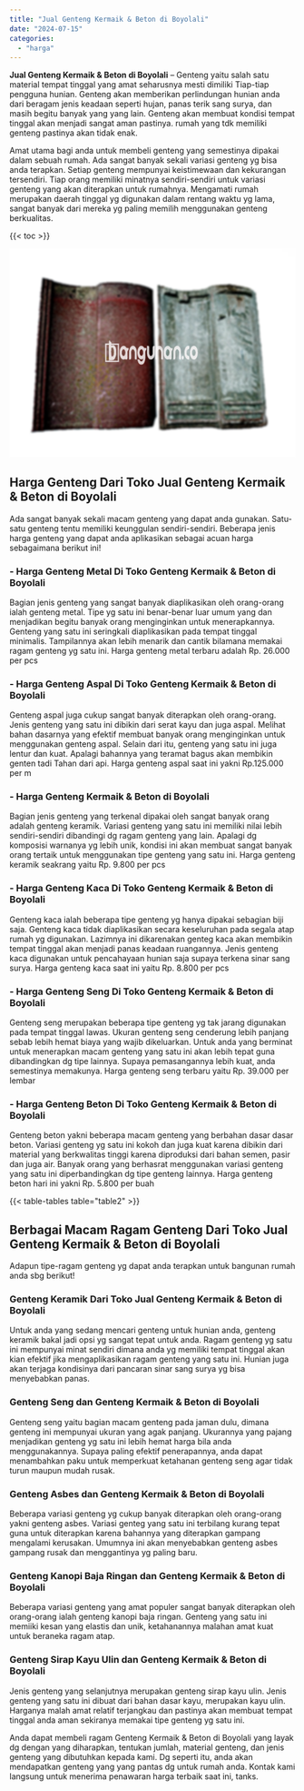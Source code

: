 ```yaml
---
title: "Jual Genteng Kermaik & Beton di Boyolali"
date: "2024-07-15"
categories: 
  - "harga"
---
```


**Jual Genteng Kermaik & Beton di Boyolali** – Genteng yaitu salah satu material tempat tinggal yang amat seharusnya mesti dimiliki Tiap-tiap pengguna hunian. Genteng akan memberikan perlindungan hunian anda dari beragam jenis keadaan seperti hujan, panas terik sang surya, dan masih begitu banyak yang yang lain. Genteng akan membuat kondisi tempat tinggal akan menjadi sangat aman pastinya. rumah yang tdk memiliki genteng pastinya akan tidak enak.

Amat utama bagi anda untuk membeli genteng yang semestinya dipakai dalam sebuah rumah. Ada sangat banyak sekali variasi genteng yg bisa anda terapkan. Setiap genteng mempunyai keistimewaan dan kekurangan tersendiri. Tiap orang memiliki minatnya sendiri-sendiri untuk variasi genteng yang akan diterapkan untuk rumahnya. Mengamati rumah merupakan daerah tinggal yg digunakan dalam rentang waktu yg lama, sangat banyak dari mereka yg paling memilih menggunakan genteng berkualitas.

{{< toc >}}

![Jual Genteng Kermaik & Beton di Boyolali](/images/genteng-minimalis-murah18.png)

## Harga Genteng Dari Toko Jual Genteng Kermaik & Beton di Boyolali

Ada sangat banyak sekali macam genteng yang dapat anda gunakan. Satu-satu genteng tentu memiliki keunggulan sendiri-sendiri. Beberapa jenis harga genteng yang dapat anda aplikasikan sebagai acuan harga sebagaimana berikut ini!

### \- Harga Genteng Metal Di Toko Genteng Kermaik & Beton di Boyolali

Bagian jenis genteng yang sangat banyak diaplikasikan oleh orang-orang ialah genteng metal. Tipe yg satu ini benar-benar luar umum yang dan menjadikan begitu banyak orang menginginkan untuk menerapkannya. Genteng yang satu ini seringkali diaplikasikan pada tempat tinggal minimalis. Tampilannya akan lebih menarik dan cantik bilamana memakai ragam genteng yg satu ini. Harga genteng metal terbaru adalah Rp. 26.000 per pcs

### \- Harga Genteng Aspal Di Toko Genteng Kermaik & Beton di Boyolali

Genteng aspal juga cukup sangat banyak diterapkan oleh orang-orang. Jenis genteng yang satu ini dibikin dari serat kayu dan juga aspal. Melihat bahan dasarnya yang efektif membuat banyak orang menginginkan untuk menggunakan genteng aspal. Selain dari itu, genteng yang satu ini juga lentur dan kuat. Apalagi bahannya yang teramat bagus akan membikin genten tadi Tahan dari api. Harga genteng aspal saat ini yakni Rp.125.000 per m

### \- Harga Genteng Kermaik & Beton di Boyolali

Bagian jenis genteng yang terkenal dipakai oleh sangat banyak orang adalah genteng keramik. Variasi genteng yang satu ini memiliki nilai lebih sendiri-sendiri dibandingi dg ragam genteng yang lain. Apalagi dg komposisi warnanya yg lebih unik, kondisi ini akan membuat sangat banyak orang tertaik untuk menggunakan tipe genteng yang satu ini. Harga genteng keramik seakrang yaitu Rp. 9.800 per pcs

### \- Harga Genteng Kaca Di Toko Genteng Kermaik & Beton di Boyolali

Genteng kaca ialah beberapa tipe genteng yg hanya dipakai sebagian biji saja. Genteng kaca tidak diaplikasikan secara keseluruhan pada segala atap rumah yg digunakan. Lazimnya ini dikarenakan genteg kaca akan membikin tempat tinggal akan menjadi panas keadaan ruangannya. Jenis genteng kaca digunakan untuk pencahayaan hunian saja supaya terkena sinar sang surya. Harga genteng kaca saat ini yaitu Rp. 8.800 per pcs

### \- Harga Genteng Seng Di Toko Genteng Kermaik & Beton di Boyolali

Genteng seng merupakan beberapa tipe genteng yg tak jarang digunakan pada tempat tinggal lawas. Ukuran genteng seng cenderung lebih panjang sebab lebih hemat biaya yang wajib dikeluarkan. Untuk anda yang berminat untuk menerapkan macam genteng yang satu ini akan lebih tepat guna dibandingkan dg tipe lainnya. Supaya pemasangannya lebih kuat, anda semestinya memakunya. Harga genteng seng terbaru yaitu Rp. 39.000 per lembar

### \- Harga Genteng Beton Di Toko Genteng Kermaik & Beton di Boyolali

Genteng beton yakni beberapa macam genteng yang berbahan dasar dasar beton. Variasi genteng yg satu ini kokoh dan juga kuat karena dibikin dari material yang berkwalitas tinggi karena diproduksi dari bahan semen, pasir dan juga air. Banyak orang yang berhasrat menggunakan variasi genteng yang satu ini diperbandingkan dg tipe genteng lainnya. Harga genteng beton hari ini yakni Rp. 5.800 per buah

{{< table-tables table="table2" >}}

## Berbagai Macam Ragam Genteng Dari Toko Jual Genteng Kermaik & Beton di Boyolali

Adapun tipe-ragam genteng yg dapat anda terapkan untuk bangunan rumah anda sbg berikut!

### Genteng Keramik Dari Toko Jual Genteng Kermaik & Beton di Boyolali

Untuk anda yang sedang mencari genteng untuk hunian anda, genteng keramik bakal jadi opsi yg sangat tepat untuk anda. Ragam genteng yg satu ini mempunyai minat sendiri dimana anda yg memiliki tempat tinggal akan kian efektif jika mengaplikasikan ragam genteng yang satu ini. Hunian juga akan terjaga kondisinya dari pancaran sinar sang surya yg bisa menyebabkan panas.

### Genteng Seng dan Genteng Kermaik & Beton di Boyolali

Genteng seng yaitu bagian macam genteng pada jaman dulu, dimana genteng ini mempunyai ukuran yang agak panjang. Ukurannya yang pajang menjadikan genteng yg satu ini lebih hemat harga bila anda menggunakannya. Supaya paling efektif penerapannya, anda dapat menambahkan paku untuk memperkuat ketahanan genteng seng agar tidak turun maupun mudah rusak.

### Genteng Asbes dan Genteng Kermaik & Beton di Boyolali

Beberapa variasi genteng yg cukup banyak diterapkan oleh orang-orang yakni genteng asbes. Variasi genteg yang satu ini terbilang kurang tepat guna untuk diterapkan karena bahannya yang diterapkan gampang mengalami kerusakan. Umumnya ini akan menyebabkan genteng asbes gampang rusak dan menggantinya yg paling baru.

### Genteng Kanopi Baja Ringan dan Genteng Kermaik & Beton di Boyolali

Beberapa variasi genteng yang amat populer sangat banyak diterapkan oleh orang-orang ialah genteng kanopi baja ringan. Genteng yang satu ini memiiki kesan yang elastis dan unik, ketahanannya malahan amat kuat untuk beraneka ragam atap.

### Genteng Sirap Kayu Ulin dan Genteng Kermaik & Beton di Boyolali

Jenis genteng yang selanjutnya merupakan genteng sirap kayu ulin. Jenis genteng yang satu ini dibuat dari bahan dasar kayu, merupakan kayu ulin. Harganya malah amat relatif terjangkau dan pastinya akan membuat tempat tinggal anda aman sekiranya memakai tipe genteng yg satu ini.

Anda dapat membeli ragam Genteng Kermaik & Beton di Boyolali yang layak dg dengan yang diharapkan, tentukan jumlah, material genteng, dan jenis genteng yang dibutuhkan kepada kami. Dg seperti itu, anda akan mendapatkan genteng yang yang pantas dg untuk rumah anda. Kontak kami langsung untuk menerima penawaran harga terbaik saat ini, tanks.
